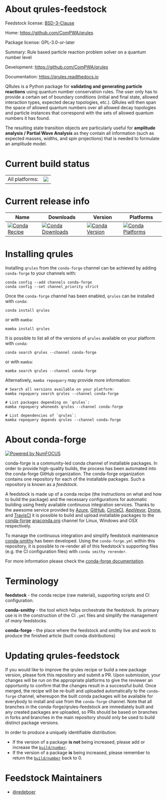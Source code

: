 About qrules-feedstock
======================

Feedstock license: [BSD-3-Clause](https://github.com/conda-forge/qrules-feedstock/blob/main/LICENSE.txt)

Home: https://github.com/ComPWA/qrules

Package license: GPL-3.0-or-later

Summary: Rule based particle reaction problem solver on a quantum number level

Development: https://github.com/ComPWA/qrules

Documentation: https://qrules.readthedocs.io

QRules is a Python package for **validating and generating particle reactions**
using quantum number conservation rules. The user only has to provide a certain
set of boundary conditions (initial and final state, allowed interaction types,
expected decay topologies, etc.). QRules will then span the space of allowed
quantum numbers over all allowed decay topologies and particle instances that
correspond with the sets of allowed quantum numbers it has found.

The resulting state transition objects are particularly useful for **amplitude
analysis / Partial Wave Analysis** as they contain all information (such as
expected masses, widths, and spin projections) that is needed to formulate an
amplitude model.


Current build status
====================


<table><tr><td>All platforms:</td>
    <td>
      <a href="https://dev.azure.com/conda-forge/feedstock-builds/_build/latest?definitionId=14202&branchName=main">
        <img src="https://dev.azure.com/conda-forge/feedstock-builds/_apis/build/status/qrules-feedstock?branchName=main">
      </a>
    </td>
  </tr>
</table>

Current release info
====================

| Name | Downloads | Version | Platforms |
| --- | --- | --- | --- |
| [![Conda Recipe](https://img.shields.io/badge/recipe-qrules-green.svg)](https://anaconda.org/conda-forge/qrules) | [![Conda Downloads](https://img.shields.io/conda/dn/conda-forge/qrules.svg)](https://anaconda.org/conda-forge/qrules) | [![Conda Version](https://img.shields.io/conda/vn/conda-forge/qrules.svg)](https://anaconda.org/conda-forge/qrules) | [![Conda Platforms](https://img.shields.io/conda/pn/conda-forge/qrules.svg)](https://anaconda.org/conda-forge/qrules) |

Installing qrules
=================

Installing `qrules` from the `conda-forge` channel can be achieved by adding `conda-forge` to your channels with:

```
conda config --add channels conda-forge
conda config --set channel_priority strict
```

Once the `conda-forge` channel has been enabled, `qrules` can be installed with `conda`:

```
conda install qrules
```

or with `mamba`:

```
mamba install qrules
```

It is possible to list all of the versions of `qrules` available on your platform with `conda`:

```
conda search qrules --channel conda-forge
```

or with `mamba`:

```
mamba search qrules --channel conda-forge
```

Alternatively, `mamba repoquery` may provide more information:

```
# Search all versions available on your platform:
mamba repoquery search qrules --channel conda-forge

# List packages depending on `qrules`:
mamba repoquery whoneeds qrules --channel conda-forge

# List dependencies of `qrules`:
mamba repoquery depends qrules --channel conda-forge
```


About conda-forge
=================

[![Powered by
NumFOCUS](https://img.shields.io/badge/powered%20by-NumFOCUS-orange.svg?style=flat&colorA=E1523D&colorB=007D8A)](https://numfocus.org)

conda-forge is a community-led conda channel of installable packages.
In order to provide high-quality builds, the process has been automated into the
conda-forge GitHub organization. The conda-forge organization contains one repository
for each of the installable packages. Such a repository is known as a *feedstock*.

A feedstock is made up of a conda recipe (the instructions on what and how to build
the package) and the necessary configurations for automatic building using freely
available continuous integration services. Thanks to the awesome service provided by
[Azure](https://azure.microsoft.com/en-us/services/devops/), [GitHub](https://github.com/),
[CircleCI](https://circleci.com/), [AppVeyor](https://www.appveyor.com/),
[Drone](https://cloud.drone.io/welcome), and [TravisCI](https://travis-ci.com/)
it is possible to build and upload installable packages to the
[conda-forge](https://anaconda.org/conda-forge) [anaconda.org](https://anaconda.org/)
channel for Linux, Windows and OSX respectively.

To manage the continuous integration and simplify feedstock maintenance
[conda-smithy](https://github.com/conda-forge/conda-smithy) has been developed.
Using the ``conda-forge.yml`` within this repository, it is possible to re-render all of
this feedstock's supporting files (e.g. the CI configuration files) with ``conda smithy rerender``.

For more information please check the [conda-forge documentation](https://conda-forge.org/docs/).

Terminology
===========

**feedstock** - the conda recipe (raw material), supporting scripts and CI configuration.

**conda-smithy** - the tool which helps orchestrate the feedstock.
                   Its primary use is in the construction of the CI ``.yml`` files
                   and simplify the management of *many* feedstocks.

**conda-forge** - the place where the feedstock and smithy live and work to
                  produce the finished article (built conda distributions)


Updating qrules-feedstock
=========================

If you would like to improve the qrules recipe or build a new
package version, please fork this repository and submit a PR. Upon submission,
your changes will be run on the appropriate platforms to give the reviewer an
opportunity to confirm that the changes result in a successful build. Once
merged, the recipe will be re-built and uploaded automatically to the
`conda-forge` channel, whereupon the built conda packages will be available for
everybody to install and use from the `conda-forge` channel.
Note that all branches in the conda-forge/qrules-feedstock are
immediately built and any created packages are uploaded, so PRs should be based
on branches in forks and branches in the main repository should only be used to
build distinct package versions.

In order to produce a uniquely identifiable distribution:
 * If the version of a package **is not** being increased, please add or increase
   the [``build/number``](https://docs.conda.io/projects/conda-build/en/latest/resources/define-metadata.html#build-number-and-string).
 * If the version of a package **is** being increased, please remember to return
   the [``build/number``](https://docs.conda.io/projects/conda-build/en/latest/resources/define-metadata.html#build-number-and-string)
   back to 0.

Feedstock Maintainers
=====================

* [@redeboer](https://github.com/redeboer/)

